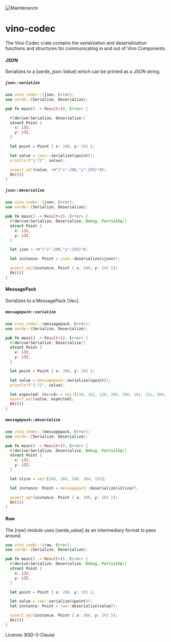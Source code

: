 ![Maintenance](https://img.shields.io/badge/maintenance-activly--developed-brightgreen.svg)

# vino-codec

The Vino Codec crate contains the serialization and deserialization functions
and structures for communicating in and out of Vino Components.

#### JSON

Serializes to a [serde_json::Value] which can be printed as a JSON string.

##### `json::serialize`

```rust
use vino_codec::{json, Error};
use serde::{Serialize, Deserialize};

pub fn main() -> Result<(), Error> {

  #[derive(Serialize, Deserialize)]
  struct Point {
    x: i32,
    y: i32,
  }

  let point = Point { x: 200, y: 193 };

  let value = json::serialize(&point)?;
  println!("{:?}", value);

  assert_eq!(value, r#"{"x":200,"y":193}"#);
  Ok(())
}
```

##### `json::deserialize`

```rust
use vino_codec::{json, Error};
use serde::{Serialize, Deserialize};

pub fn main() -> Result<(), Error> {
  #[derive(Serialize, Deserialize, Debug, PartialEq)]
  struct Point {
    x: i32,
    y: i32,
  }

  let json = r#"{"x":200,"y":193}"#;

  let instance: Point = json::deserialize(&json)?;

  assert_eq!(instance, Point { x: 200, y: 193 });
  Ok(())
}

```

#### MessagePack

Serializes to a MessagePack [Vec<u8>].

##### `messagepack::serialize`

```rust
use vino_codec::{messagepack, Error};
use serde::{Serialize, Deserialize};

pub fn main() -> Result<(), Error> {
  #[derive(Serialize, Deserialize)]
  struct Point {
    x: i32,
    y: i32,
  }

  let point = Point { x: 200, y: 193 };

  let value = messagepack::serialize(&point)?;
  println!("{:?}", value);

  let expected: Vec<u8> = vec![130, 161, 120, 204, 200, 161, 121, 204, 193];
  assert_eq!(value, expected);
  Ok(())
}
```

##### `messagepack::deserialize`

```rust
use vino_codec::{messagepack, Error};
use serde::{Serialize, Deserialize};

pub fn main() -> Result<(), Error> {
  #[derive(Serialize, Deserialize, Debug, PartialEq)]
  struct Point {
    x: i32,
    y: i32,
  }

  let slice = vec![146, 204, 200, 204, 193];

  let instance: Point = messagepack::deserialize(&slice)?;

  assert_eq!(instance, Point { x: 200, y: 193 });
  Ok(())
}
```

#### Raw

The [raw] module uses [serde_value] as an intermediary format to pass around.

```rust
use vino_codec::{raw, Error};
use serde::{Serialize, Deserialize};

pub fn main() -> Result<(), Error> {
  #[derive(Serialize, Deserialize, Debug, PartialEq)]
  struct Point {
    x: i32,
    y: i32,
  }

  let point = Point { x: 200, y: 193 };

  let value = raw::serialize(&point)?;
  let instance: Point = raw::deserialize(value)?;

  assert_eq!(instance, Point { x: 200, y: 193 });
  Ok(())
}
```


License: BSD-3-Clause
